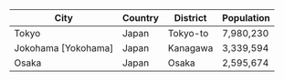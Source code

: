 | City | Country | District | Population |
| --- | --- | --- | --- |
| Tokyo | Japan | Tokyo-to | 7,980,230 |
| Jokohama [Yokohama] | Japan | Kanagawa | 3,339,594 |
| Osaka | Japan | Osaka | 2,595,674 |

